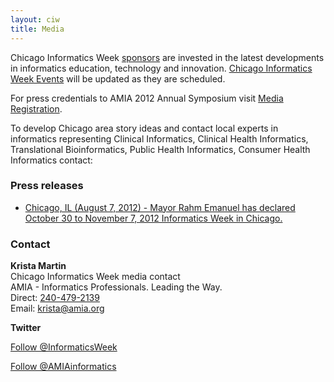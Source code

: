 ```yaml
---
layout: ciw
title: Media
---
```


Chicago Informatics Week [sponsors](./sponsors.html) are invested in the latest developments in informatics education, technology and innovation. [Chicago Informatics Week Events](./events.html) will be updated as they are scheduled.

For press credentials to AMIA 2012 Annual Symposium visit [Media Registration](http://www.amia.org/amia2012/media-registration).

To develop Chicago area story ideas and contact local experts in informatics representing Clinical Informatics, Clinical Health Informatics, Translational Bioinformatics, Public Health Informatics, Consumer Health Informatics contact:

### Press releases

* [Chicago, IL (August 7, 2012) - Mayor Rahm Emanuel has declared October 30 to November 7, 2012 Informatics Week in Chicago.](./emanuel-declares-informatics-week.html)

### Contact

**Krista Martin**<br/>
Chicago Informatics Week media contact<br/>
AMIA - Informatics Professionals. Leading the Way.<br/>
Direct: [240-479-2139](tel:2404792139)<br/>
Email: [krista@amia.org](mailto:krista@amia.org)<br/>

**Twitter**

<a href="https://twitter.com/InformaticsWeek" class="twitter-follow-button" data-show-count="false" data-dnt="true">Follow @InformaticsWeek</a>
<script>!function(d,s,id){var js,fjs=d.getElementsByTagName(s)[0];if(!d.getElementById(id)){js=d.createElement(s);js.id=id;js.src="//platform.twitter.com/widgets.js";fjs.parentNode.insertBefore(js,fjs);}}(document,"script","twitter-wjs");</script>
<a href="https://twitter.com/AMIAinformatics" class="twitter-follow-button" data-show-count="false" data-dnt="true">Follow @AMIAinformatics</a>
<script>!function(d,s,id){var js,fjs=d.getElementsByTagName(s)[0];if(!d.getElementById(id)){js=d.createElement(s);js.id=id;js.src="//platform.twitter.com/widgets.js";fjs.parentNode.insertBefore(js,fjs);}}(document,"script","twitter-wjs");</script>